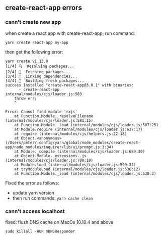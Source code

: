 ## create-react-app errors

### cann't create new app
when create a react app with create-react-app, run command:

```
yarn create react-app my-app
```

then get the following error:

```
yarn create v1.13.0
[1/4] 🔍  Resolving packages...
[2/4] 🚚  Fetching packages...
[3/4] 🔗  Linking dependencies...
[4/4] 🔨  Building fresh packages...
success Installed "create-react-app@3.0.1" with binaries:
      - create-react-app
internal/modules/cjs/loader.js:583
    throw err;
    ^

Error: Cannot find module 'rxjs'
    at Function.Module._resolveFilename
(internal/modules/cjs/loader.js:581:15)
    at Function.Module._load (internal/modules/cjs/loader.js:507:25)
    at Module.require (internal/modules/cjs/loader.js:637:17)
    at require (internal/modules/cjs/helpers.js:22:18)
    at Object.<anonymous>
(/Users/peter/.config/yarn/global/node_modules/create-react-app/node_modules/inquirer/lib/ui/prompt.js:3:34)
    at Module._compile (internal/modules/cjs/loader.js:689:30)
    at Object.Module._extensions..js (internal/modules/cjs/loader.js:700:10)
    at Module.load (internal/modules/cjs/loader.js:599:32)
    at tryModuleLoad (internal/modules/cjs/loader.js:538:12)
    at Function.Module._load (internal/modules/cjs/loader.js:530:3)
```

Fixed the error as follows:

* update yarn version
* then run commands: `yarn cache clean`

### cann't access localhost

fixed: flush DNS cache on MacOs 10.10.4 and above

```
sudo killall -HUP mDNSResponder
```

